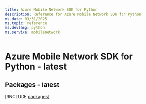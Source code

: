 ```yaml
---
title: Azure Mobile Network SDK for Python
description: Reference for Azure Mobile Network SDK for Python
ms.date: 03/31/2025
ms.topic: reference
ms.devlang: python
ms.service: mobilenetwork
---
```

# Azure Mobile Network SDK for Python - latest
## Packages - latest
[!INCLUDE [packages](mobile-network-index.md)]